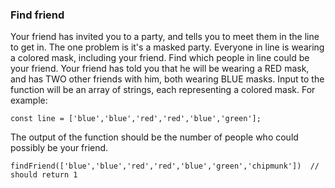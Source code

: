 ### Find friend
Your friend has invited you to a party, and tells you to meet them in the line to get in. The one problem is it's a masked party. Everyone in line is wearing a colored mask, including your friend. Find which people in line could be your friend.
Your friend has told you that he will be wearing a RED mask, and has TWO other friends with him, both wearing BLUE masks.
Input to the function will be an array of strings, each representing a colored mask. For example:

`const line = ['blue','blue','red','red','blue','green'];`

The output of the function should be the number of people who could possibly be your friend.

`findFriend(['blue','blue','red','red','blue','green','chipmunk'])  // should return 1`
